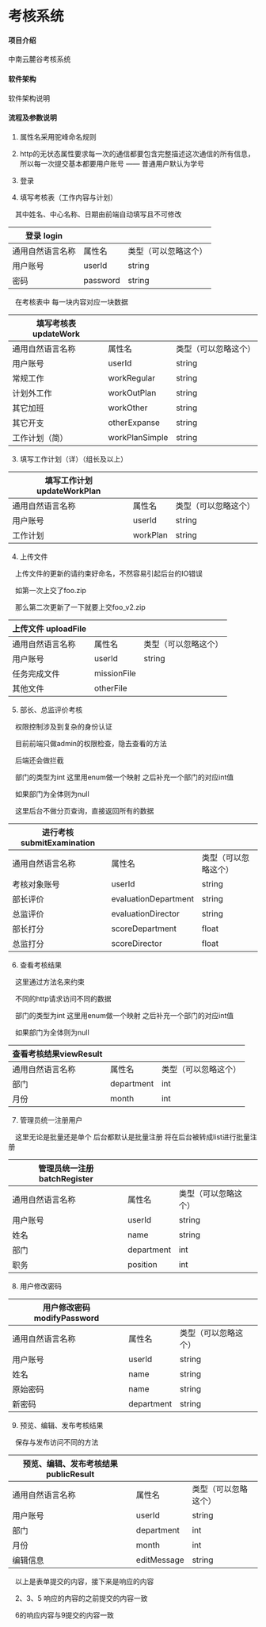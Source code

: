 # 考核系统

#### 项目介绍
中南云麓谷考核系统

#### 软件架构
软件架构说明

#### 流程及参数说明

1. 属性名采用驼峰命名规则

2. http的无状态属性要求每一次的通信都要包含完整描述这次通信的所有信息，所以每一次提交基本都要用户账号
—— 普通用户默认为学号

1. 登录

2. 填写考核表（工作内容与计划）

&emsp;其中姓名、中心名称、日期由前端自动填写且不可修改

| **登录 login**   |          |                      |
|------------------|----------|----------------------|
| 通用自然语言名称 | 属性名   | 类型（可以忽略这个） |
| 用户账号         | userId   | string               |
| 密码             | password | string               |

&emsp;在考核表中 每一块内容对应一块数据

| **填写考核表 updateWork** |                |                      |
|---------------------------|----------------|----------------------|
| 通用自然语言名称          | 属性名         | 类型（可以忽略这个） |
| 用户账号                  | userId         | string               |
| 常规工作                  | workRegular    | string               |
| 计划外工作                | workOutPlan    | string               |
| 其它加班                  | workOther      | string               |
| 其它开支                  | otherExpanse   | string               |
| 工作计划（简）            | workPlanSimple | string               |

3. 填写工作计划（详）（组长及以上）

| **填写工作计划 updateWorkPlan** |          |                      |
|---------------------------------|----------|----------------------|
| 通用自然语言名称                | 属性名   | 类型（可以忽略这个） |
| 用户账号                        | userId   | string               |
| 工作计划                        | workPlan | string               |

4. 上传文件

&emsp;上传文件的更新的请约束好命名，不然容易引起后台的IO错误

&emsp;如第一次上交了foo.zip

&emsp;那么第二次更新了一下就要上交foo_v2.zip


| **上传文件 uploadFile** |             |                      |
|-------------------------|-------------|----------------------|
| 通用自然语言名称        | 属性名      | 类型（可以忽略这个） |
| 用户账号                | userId      | string               |
| 任务完成文件            | missionFile |                      |
| 其他文件                | otherFile   |                      |

5. 部长、总监评价考核

&emsp;权限控制涉及到复杂的身份认证

&emsp;目前前端只做admin的权限检查，隐去查看的方法

&emsp;后端还会做拦截

&emsp;部门的类型为int 这里用enum做一个映射 之后补充一个部门的对应int值

&emsp;如果部门为全体则为null

&emsp;这里后台不做分页查询，直接返回所有的数据

| **进行考核submitExamination** |                      |                      |
|-------------------------------|----------------------|----------------------|
| 通用自然语言名称              | 属性名               | 类型（可以忽略这个） |
| 考核对象账号                  | userId               | string               |
| 部长评价                      | evaluationDepartment | string               |
| 总监评价                      | evaluationDirector   | string               |
| 部长打分                      | scoreDepartment      | float                |
| 总监打分                      | scoreDirector        | float                |

6. 查看考核结果

&emsp;这里通过方法名来约束

&emsp;不同的http请求访问不同的数据

&emsp;部门的类型为int 这里用enum做一个映射 之后补充一个部门的对应int值

&emsp;如果部门为全体则为null

| **查看考核结果viewResult** |            |                      |
|----------------------------|------------|----------------------|
| 通用自然语言名称           | 属性名     | 类型（可以忽略这个） |
| 部门                       | department | int                  |
| 月份                       | month      | int                  |


7. 管理员统一注册用户

&emsp;这里无论是批量还是单个 后台都默认是批量注册 将在后台被转成list进行批量注册

| **管理员统一注册 batchRegister** |            |                      |
|----------------------------------|------------|----------------------|
| 通用自然语言名称                 | 属性名     | 类型（可以忽略这个） |
| 用户账号                         | userId     | string               |
| 姓名                             | name       | string               |
| 部门                             | department | int                  |
| 职务                             | position   | int                  |


8. 用户修改密码

| **用户修改密码modifyPassword** |            |                      |
|--------------------------------|------------|----------------------|
| 通用自然语言名称               | 属性名     | 类型（可以忽略这个） |
| 用户账号                       | userId     | string               |
| 姓名                           | name       | string               |
| 原始密码                       | name       | string               |
| 新密码                         | department | string               |

9. 预览、编辑、发布考核结果

&emsp;保存与发布访问不同的方法

| **预览、编辑、发布考核结果 publicResult** |             |                      |
|-------------------------------------------|-------------|----------------------|
| 通用自然语言名称                          | 属性名      | 类型（可以忽略这个） |
| 用户账号                                  | userId      | string               |
| 部门                                      | department  | int                  |
| 月份                                      | month       | int                  |
| 编辑信息                                  | editMessage | string               |

&emsp;以上是表单提交的内容，接下来是响应的内容

&emsp;2、3、5 响应的内容的之前提交的内容一致

&emsp;6的响应内容与9提交的内容一致

